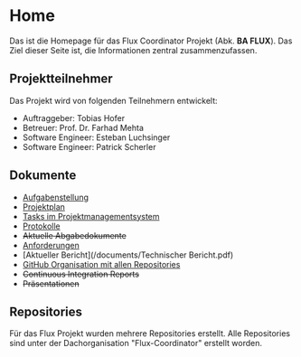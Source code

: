 # Home

Das ist die Homepage für das Flux Coordinator Projekt (Abk. **BA FLUX**). Das Ziel dieser Seite ist, die Informationen zentral zusammenzufassen.

## Projektteilnehmer

Das Projekt wird von folgenden Teilnehmern entwickelt:

* Auftraggeber: Tobias Hofer
* Betreuer: Prof. Dr. Farhad Mehta
* Software Engineer: Esteban Luchsinger
* Software Engineer: Patrick Scherler

## Dokumente

* [Aufgabenstellung](/documents/Aufgabenstellung-2018-FS-BA-Kurzel-Scherler-Luchsinger_-_V0101_DE.pdf)
* [Projektplan](/documents/Projektplan.pdf)
* [Tasks im Projektmanagementsystem](https://jira.flux-coordinator.com/secure/RapidBoard.jspa?rapidView=1&view=detail)
* [Protokolle](/protocols)
* ~~Aktuelle Abgabedokumente~~
* [Anforderungen](/requirements)
* [Aktueller Bericht](/documents/Technischer Bericht.pdf)
* [GitHub Organisation mit allen Repositories](https://github.com/orgs/Flux-Coordinator/)
* ~~Continuous Integration Reports~~
* ~~Präsentationen~~

## Repositories

Für das Flux Projekt wurden mehrere Repositories erstellt. Alle Repositories sind unter der Dachorganisation "Flux-Coordinator" erstellt worden.